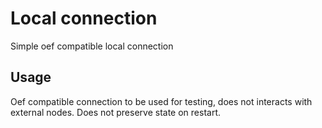 # Local connection
Simple oef compatible local connection

## Usage
Oef compatible connection to be used for testing, does not interacts with external nodes.
Does not preserve state on restart.
